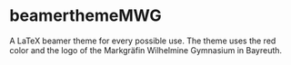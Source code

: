 # beamerthemeMWG
A LaTeX beamer theme for every possible use. The theme uses the red color and the logo of the Markgräfin Wilhelmine Gymnasium in Bayreuth.
